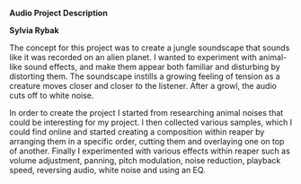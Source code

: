**Audio Project Description**

**Sylvia Rybak**

The concept for this project was to create a jungle soundscape that sounds like it was recorded on an alien planet. I wanted to experiment with animal-like sound effects, and make them appear both familiar and disturbing by distorting them. The soundscape instills a growing feeling of tension as a creature moves closer and closer to the listener. After a growl, the audio cuts off to white noise. 

In order to create the project I started from researching animal noises that could be interesting for my project. I then collected various samples, which I could find online and started creating a composition within reaper by arranging them in a specific order, cutting them and overlaying one on top of another. Finally I experimented with various effects within reaper such as volume adjustment, panning, pitch modulation, noise reduction, playback speed, reversing audio, white noise and using an EQ.